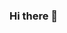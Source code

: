 ### Hi there 👋

<!--


Here are some ideas to get you started:


- 🌱 I’m currently learning: JAVA
- 😄 Pronouns: she/her
- 👯 I’m looking to collaborate on ...
- 🤔 I’m looking for help with ...
- 💬 Ask me about : anything, really! I lie to get to know net things and people!
- 🔭 I’m currently working on ...
- 📫 How to reach me: ...
- ⚡ Fun fact: ...
-->
